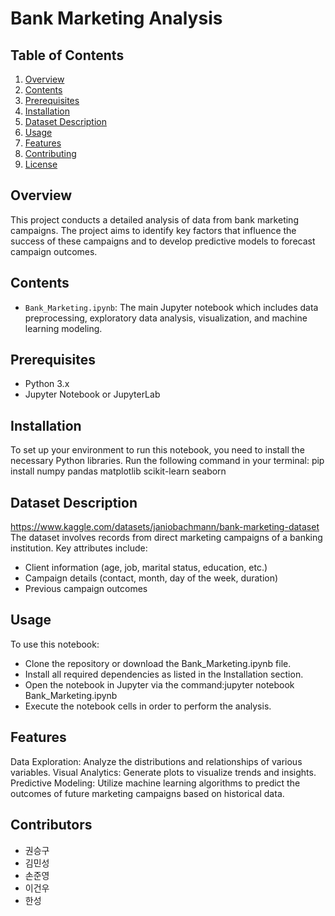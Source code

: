 # Bank Marketing Analysis

## Table of Contents
1. [Overview](#overview)
2. [Contents](#contents)
3. [Prerequisites](#prerequisites)
4. [Installation](#installation)
5. [Dataset Description](#dataset-description)
6. [Usage](#usage)
7. [Features](#features)
8. [Contributing](#contributing)
9. [License](#license)

## Overview
This project conducts a detailed analysis of data from bank marketing campaigns. The project aims to identify key factors that influence the success of these campaigns and to develop predictive models to forecast campaign outcomes.

## Contents
- `Bank_Marketing.ipynb`: The main Jupyter notebook which includes data preprocessing, exploratory data analysis, visualization, and machine learning modeling.

## Prerequisites
- Python 3.x
- Jupyter Notebook or JupyterLab

## Installation
To set up your environment to run this notebook, you need to install the necessary Python libraries. Run the following command in your terminal:
pip install numpy pandas matplotlib scikit-learn seaborn


## Dataset Description
https://www.kaggle.com/datasets/janiobachmann/bank-marketing-dataset
The dataset involves records from direct marketing campaigns of a banking institution. Key attributes include:
- Client information (age, job, marital status, education, etc.)
- Campaign details (contact, month, day of the week, duration)
- Previous campaign outcomes

## Usage
To use this notebook:
- Clone the repository or download the Bank_Marketing.ipynb file.
- Install all required dependencies as listed in the Installation section.
- Open the notebook in Jupyter via the command:jupyter notebook Bank_Marketing.ipynb
- Execute the notebook cells in order to perform the analysis.
  
## Features
Data Exploration: Analyze the distributions and relationships of various variables.
Visual Analytics: Generate plots to visualize trends and insights.
Predictive Modeling: Utilize machine learning algorithms to predict the outcomes of future marketing campaigns based on historical data.

## Contributors
- 권승구
- 김민성
- 손준영
- 이건우
- 한성
